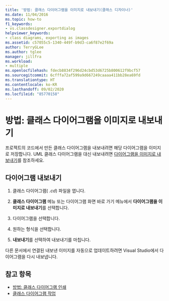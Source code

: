 ```yaml
---
title: '방법: 클래스 다이어그램을 이미지로 내보내기(클래스 디자이너)'
ms.date: 11/04/2016
ms.topic: how-to
f1_keywords:
- vs.classdesigner.exportdialog
helpviewer_keywords:
- class diagrams, exporting as images
ms.assetid: c57055c5-1340-449f-b9d3-ca6f87e2f69a
author: TerryGLee
ms.author: tglee
manager: jillfra
ms.workload:
- multiple
ms.openlocfilehash: fdecb8834f296d24cbd53d6725b800612f9bcf57
ms.sourcegitcommit: 6cfffa72af599a9d667249caaaa411bb28ea69fd
ms.translationtype: HT
ms.contentlocale: ko-KR
ms.lasthandoff: 09/02/2020
ms.locfileid: "85770158"
---
```

# <a name="how-to-export-class-diagrams-as-images"></a>방법: 클래스 다이어그램을 이미지로 내보내기

프로젝트의 코드에서 만든 클래스 다이어그램을 내보내려면 해당 다이어그램을 이미지로 저장합니다. UML 클래스 다이어그램을 대신 내보내려면 [다이어그램을 이미지로 내보내기](../../modeling/export-diagrams-as-images.md)를 참조하세요.

## <a name="export-a-diagram"></a>다이어그램 내보내기

1. 클래스 다이어그램( *.cd*) 파일을 엽니다.

2. **클래스 다이어그램** 메뉴 또는 다이어그램 화면 바로 가기 메뉴에서 **다이어그램을 이미지로 내보내기**를 선택합니다.

3. 다이어그램을 선택합니다.

4. 원하는 형식을 선택합니다.

5. **내보내기**를 선택하여 내보내기를 마칩니다.

다른 문서에서 연결된 내보낸 이미지를 자동으로 업데이트하려면 Visual Studio에서 다이어그램을 다시 내보냅니다.

## <a name="see-also"></a>참고 항목

- [방법: 클래스 다이어그램 인쇄](how-to-print-class-diagrams.md)
- [클래스 다이어그램 작업](designing-and-viewing-classes-and-types.md)
